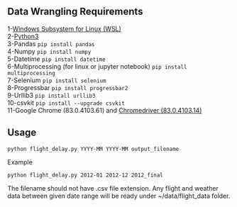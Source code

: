 ## Data Wrangling Requirements
1-[Windows Subsystem for Linux (WSL)](https://docs.microsoft.com/en-us/windows/wsl/install-win10) \
2-[Python3](https://www.python.org/downloads/) \
3-Pandas ```pip install pandas``` \
4-Numpy ```pip install numpy``` \
5-Datetime ```pip install datetime```\
6-Multiprocessing (for linux or jupyter notebook) ```pip install multiprocessing```\
7-Selenium ```pip install selenium```\
8-Progressbar ```pip install progressbar2```\
9-Urllib3 ```pip install urllib3```\
10-csvkit ```pip install --upgrade csvkit```\
11-Google Chrome (83.0.4103.61) and [Chromedriver (83.0.4103.14)](https://chromedriver.chromium.org/downloads)

## Usage
```
python flight_delay.py YYYY-MM YYYY-MM output_filename
```
Example
```
python flight_delay.py 2012-01 2012-12 2012_final
```
The filename should not have .csv file extension. Any flight and weather data between given date range will be ready under ~/data/flight_data folder.
